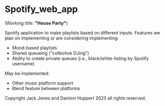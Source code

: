 # Spotify_web_app
(Working title: **"House Party"**)

Spotify application to make playlists based on different inputs.
Features we plan on implementing or are considering implementing:
  - Mood-based playlists
  - Shared queueing ("collective DJing")
  - Ability to create private queues (i.e., black/white-listing by Spotify username)

May be implemented:
  - Other music platform support
  - Blend feature between platforms

Copyright Jack Jones and Damion Huppert 2023 all rights reserved.
